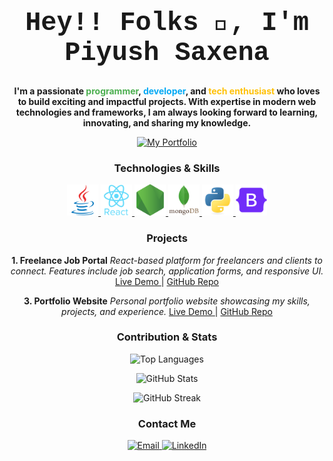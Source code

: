<!-- Introduction -->
<h1 align="center" style="animation: wavingAnimation 1.5s infinite; font-size: 3em; font-family: 'Courier New', Courier, monospace;">
  Hey!! Folks 👋, I'm Piyush Saxena
</h1>

<p align="center">
  <strong>
    I'm a passionate <span style="color: #4CAF50;">programmer</span>, 
    <span style="color: #03A9F4;">developer</span>, and <span style="color: #FFC107;">tech enthusiast</span> who loves to build exciting and impactful projects.  
    With expertise in modern web technologies and frameworks, I am always looking forward to learning, innovating, and sharing my knowledge.
  </strong>
</p>
<p align="center">
  <a href="https://portfolio-1-green-eight.vercel.app/" target="_blank" rel="noreferrer">
    <img src="https://img.shields.io/badge/Check%20out%20my-Portfolio-green?style=for-the-badge&logo=vercel&logoColor=white" alt="My Portfolio" />
  </a>
</p>

<!-- Skills -->
<h3 align="center">Technologies & Skills</h3>
<p align="center">
  <a href="https://www.java.com" target="_blank" rel="noreferrer">
    <img src="https://raw.githubusercontent.com/devicons/devicon/master/icons/java/java-original.svg" alt="Java" width="50" height="50" />
  </a>
  <a href="https://reactjs.org/" target="_blank" rel="noreferrer">
    <img src="https://raw.githubusercontent.com/devicons/devicon/master/icons/react/react-original-wordmark.svg" alt="React" width="50" height="50" />
  </a>
  <a href="https://nodejs.org/" target="_blank" rel="noreferrer">
    <img src="https://raw.githubusercontent.com/devicons/devicon/master/icons/nodejs/nodejs-original.svg" alt="Node.js" width="50" height="50" />
  </a>
  <a href="https://www.mongodb.com/" target="_blank" rel="noreferrer">
    <img src="https://raw.githubusercontent.com/devicons/devicon/master/icons/mongodb/mongodb-original-wordmark.svg" alt="MongoDB" width="50" height="50" />
  </a>
  <a href="https://www.python.org/" target="_blank" rel="noreferrer">
    <img src="https://raw.githubusercontent.com/devicons/devicon/master/icons/python/python-original.svg" alt="Python" width="50" height="50" />
  </a>
  <a href="https://getbootstrap.com/" target="_blank" rel="noreferrer">
    <img src="https://raw.githubusercontent.com/devicons/devicon/master/icons/bootstrap/bootstrap-plain.svg" alt="Bootstrap" width="50" height="50" />
  </a>
</p>

<!-- Projects -->
<h3 align="center">Projects</h3>
<p align="center">
  <strong>1. Freelance Job Portal</strong>  
  <em>React-based platform for freelancers and clients to connect. Features include job search, application forms, and responsive UI.</em>  
  <a href="https://freelance-job-portal.vercel.app/" target="_blank" rel="noreferrer">
    Live Demo
  </a> | 
  <a href="https://github.com/piyush-droid996/freelance-job-portal" target="_blank" rel="noreferrer">
    GitHub Repo
  </a>
</p>
<p align="center">
  <strong>3. Portfolio Website</strong>  
  <em>Personal portfolio website showcasing my skills, projects, and experience.</em>  
  <a href="https://portfolio-1-green-eight.vercel.app/" target="_blank" rel="noreferrer">
    Live Demo
  </a> | 
  <a href="https://github.com/piyush-droid996/portfolio" target="_blank" rel="noreferrer">
    GitHub Repo
  </a>
</p>

<!-- GitHub Stats -->
<h3 align="center">Contribution & Stats</h3>
<p align="center">
  <img src="https://github-readme-stats.vercel.app/api/top-langs?username=piyush-droid996&show_icons=true&locale=en&layout=compact&theme=radical" alt="Top Languages" />
</p>
<p align="center">
  <img src="https://github-readme-stats.vercel.app/api?username=piyush-droid996&show_icons=true&locale=en&theme=radical" alt="GitHub Stats" />
</p>
<p align="center">
  <img src="https://github-readme-streak-stats.herokuapp.com/?user=piyush-droid996&theme=radical" alt="GitHub Streak" />
</p>

<!-- Contact Me -->
<h3 align="center">Contact Me</h3>
<p align="center">
  <a href="mailto:piyushsaxena@gmail.com" target="_blank" rel="noreferrer">
    <img src="https://img.shields.io/badge/Email-D14836?style=for-the-badge&logo=gmail&logoColor=white" alt="Email" />
  </a>
  <a href="https://www.linkedin.com/in/piyush-saxena" target="_blank" rel="noreferrer">
    <img src="https://img.shields.io/badge/LinkedIn-0077B5?style=for-the-badge&logo=linkedin&logoColor=white" alt="LinkedIn" />
  </a>
</p>
